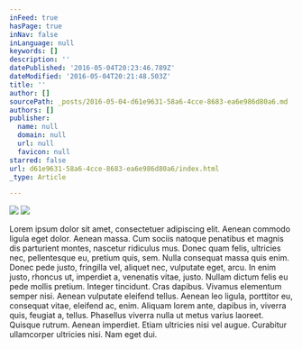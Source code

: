 ```yaml
---
inFeed: true
hasPage: true
inNav: false
inLanguage: null
keywords: []
description: ''
datePublished: '2016-05-04T20:23:46.789Z'
dateModified: '2016-05-04T20:21:48.503Z'
title: ''
author: []
sourcePath: _posts/2016-05-04-d61e9631-58a6-4cce-8683-ea6e986d80a6.md
authors: []
publisher:
  name: null
  domain: null
  url: null
  favicon: null
starred: false
url: d61e9631-58a6-4cce-8683-ea6e986d80a6/index.html
_type: Article

---
```

![](https://the-grid-user-content.s3-us-west-2.amazonaws.com/c47c8fe2-c200-44b9-9572-ec25c90eb4fa.jpg)
![](https://the-grid-user-content.s3-us-west-2.amazonaws.com/dc9d361e-60ac-46e0-8337-58b6f56af5d5.jpg)

Lorem ipsum dolor sit amet, consectetuer adipiscing elit. Aenean commodo ligula eget dolor. Aenean massa. Cum sociis natoque penatibus et magnis dis parturient montes, nascetur ridiculus mus. Donec quam felis, ultricies nec, pellentesque eu, pretium quis, sem. Nulla consequat massa quis enim. Donec pede justo, fringilla vel, aliquet nec, vulputate eget, arcu. In enim justo, rhoncus ut, imperdiet a, venenatis vitae, justo. Nullam dictum felis eu pede mollis pretium. Integer tincidunt. Cras dapibus. Vivamus elementum semper nisi. Aenean vulputate eleifend tellus. Aenean leo ligula, porttitor eu, consequat vitae, eleifend ac, enim. Aliquam lorem ante, dapibus in, viverra quis, feugiat a, tellus. Phasellus viverra nulla ut metus varius laoreet. Quisque rutrum. Aenean imperdiet. Etiam ultricies nisi vel augue. Curabitur ullamcorper ultricies nisi. Nam eget dui.